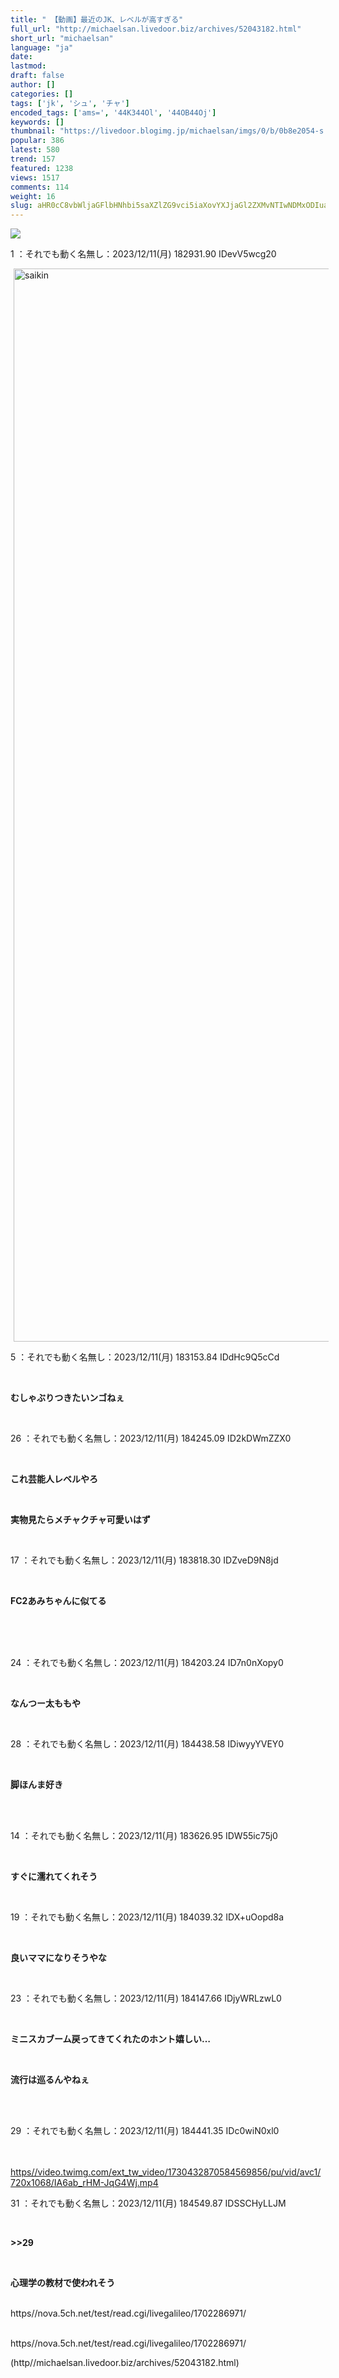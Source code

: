 ```yaml
---
title: " 【動画】最近のJK、レベルが高すぎる"
full_url: "http://michaelsan.livedoor.biz/archives/52043182.html"
short_url: "michaelsan"
language: "ja"
date: 
lastmod: 
draft: false
author: []
categories: []
tags: ['jk', 'シュ', 'チャ']
encoded_tags: ['ams=', '44K344Ol', '44OB44Oj']
keywords: []
thumbnail: "https://livedoor.blogimg.jp/michaelsan/imgs/0/b/0b8e2054-s.jpg"
popular: 386
latest: 580
trend: 157
featured: 1238
views: 1517
comments: 114
weight: 16
slug: aHR0cC8vbWljaGFlbHNhbi5saXZlZG9vci5iaXovYXJjaGl2ZXMvNTIwNDMxODIuaHRtbA==
---
```


![](https://livedoor.blogimg.jp/michaelsan/imgs/0/b/0b8e2054-s.jpg)

<div><p>1 ：それでも動く名無し：2023/12/11(月) 182931.90 IDevV5wcg20</p><a href='https//livedoor.blogimg.jp/michaelsan/imgs/0/b/0b8e2054.jpg' title='saikin' target='_blank'><img src='https//livedoor.blogimg.jp/michaelsan/imgs/0/b/0b8e2054-s.jpg' width='680' height='1717' border='0' alt='saikin' hspace='5' class='pict'></a><br><p>5 ：それでも動く名無し：2023/12/11(月) 183153.84 IDdHc9Q5cCd</p><br><b><p>むしゃぶりつきたいンゴねぇ </p></b><br><p>26 ：それでも動く名無し：2023/12/11(月) 184245.09 ID2kDWmZZX0</p><br><p><b><p>これ芸能人レベルやろ</p></b></p><p><b><p><br></p></b></p><b><p>実物見たらメチャクチャ可愛いはず </p></b><br><p>17 ：それでも動く名無し：2023/12/11(月) 183818.30 IDZveD9N8jd</p><br><b><p>FC2あみちゃんに似てる </p></b><i><b><br></b><br></i><br><p>24 ：それでも動く名無し：2023/12/11(月) 184203.24 ID7n0nXopy0</p><br><b><p>なんつー太ももや </p></b><br><p>28 ：それでも動く名無し：2023/12/11(月) 184438.58 IDiwyyYVEY0</p><br><b><p>脚ほんま好き </p><br></b><br><p>14 ：それでも動く名無し：2023/12/11(月) 183626.95 IDW55ic75j0</p><br><b><p>すぐに濡れてくれそう </p></b><br><p>19 ：それでも動く名無し：2023/12/11(月) 184039.32 IDX+uOopd8a</p><br><b><p>良いママになりそうやな </p></b><br><p>23 ：それでも動く名無し：2023/12/11(月) 184147.66 IDjyWRLzwL0</p><br><p><b><p>ミニスカブーム戻ってきてくれたのホント嬉しい…</p></b></p><p><b><p><br></p></b></p><b><p>流行は巡るんやねぇ </p><br></b><br><p>29 ：それでも動く名無し：2023/12/11(月) 184441.35 IDc0wiN0xl0</p><br> <br><a title='' target='_blank' href='https//video.twimg.com/ext_tw_video/1730432870584569856/pu/vid/avc1/720x1068/IA6ab_rHM-JqG4Wj.mp4'>https//video.twimg.com/ext_tw_video/1730432870584569856/pu/vid/avc1/720x1068/IA6ab_rHM-JqG4Wj.mp4</a><br><p>31 ：それでも動く名無し：2023/12/11(月) 184549.87 IDSSCHyLLJM</p><br><p><b><p>>>29</p></b></p><p><b><p><br></p></b></p><b><p>心理学の教材で使われそう </p></b><br>https//nova.5ch.net/test/read.cgi/livegalileo/1702286971/<br><br clear='all'> <p id='a6850dc6aefc0d5bbff2bea180d92d89'> </p> <p id='a6850dc6aefc0d5bbff2bea180d92d89'> </p> <p class='alistcloud-container-6795'></p> <p>https//nova.5ch.net/test/read.cgi/livegalileo/1702286971/</p></div>

(http//michaelsan.livedoor.biz/archives/52043182.html)
